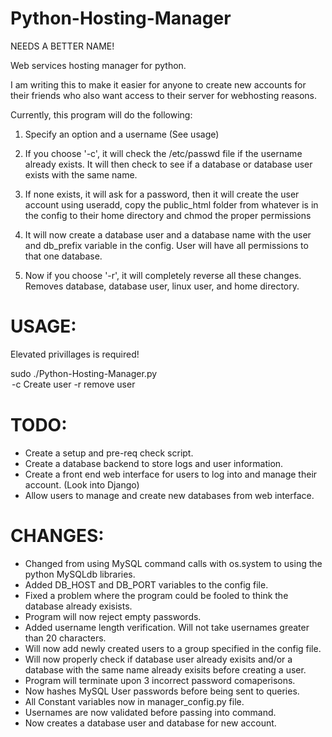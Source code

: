 Python-Hosting-Manager
======================

NEEDS A BETTER NAME!

Web services hosting manager for python.

I am writing this to make it easier for anyone to create new accounts for their friends who also want access to their server for webhosting reasons.

Currently, this program will do the following:

1) Specify an option and a username (See usage)

2) If you choose '-c', it will check the /etc/passwd file if the username already exists. It will then check to see if a database or database user exists with the same name.

3) If none exists, it will ask for a password, then it will create the user account using useradd, copy the public_html folder from whatever is in the config to their home directory and chmod the proper permissions

4) It will now create a database user and a database name with the user and db_prefix variable in the config. User will have all permissions to that one database.

5) Now if you choose '-r', it will completely reverse all these changes. Removes database, database user, linux user, and home directory.

USAGE:
=======
Elevated privillages is required!

sudo ./Python-Hosting-Manager.py <option> <username>
	-c		Create user
	-r		remove user

TODO:
======
* Create a setup and pre-req check script.
* Create a database backend to store logs and user information.
* Create a front end web interface for users to log into and manage their account. (Look into Django)
* Allow users to manage and create new databases from web interface.

CHANGES:
=========
* Changed from using MySQL command calls with os.system to using the python MySQLdb libraries.
* Added DB_HOST and DB_PORT variables to the config file.
* Fixed a problem where the program could be fooled to think the database already exisists.
* Program will now reject empty passwords.
* Added username length verification. Will not take usernames greater than 20 characters.
* Will now add newly created users to a group specified in the config file.
* Will now properly check if database user already exisits and/or a database with the same name already exisits before creating a user.
* Program will terminate upon 3 incorrect password comaperisons.
* Now hashes MySQL User passwords before being sent to queries.
* All Constant variables now in manager_config.py file.
* Usernames are now validated before passing into command.
* Now creates a database user and database for new account.
